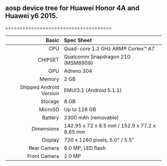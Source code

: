 ## aosp device tree for Huawei Honor 4A and Huawei y6 2015.
=====================================

Basic   | Spec Sheet
-------:|:-------------------------
CPU     | Quad-core 1.2 GHz ARM® Cortex™ A7
CHIPSET | Qualcomm Snapdragon 210 (MSM8909)
GPU     | Adreno 304
Memory  | 2 GB
Shipped Android Version | EMUI3.1 (Android 5.1.1)
Storage | 8 GB
MicroSD | Up to 128 GB
Battery | 2300 mAh (removable)
Dimensions | 142.95 x 72 x 8.5 mm / 152.9 x 77.2 x 8.65 mm
Display | 720 x 1280 pixels, 5.0" / 5.5"
Rear Camera  | 8.0 MP, LED flash
Front Camera | 2.0 MP

